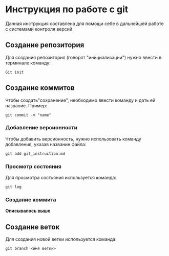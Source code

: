 # Инструкция по работе с git

Данная инструкция составлена для помощи себе в дальнейшей работе с системами контроля версий

## Cоздание репозитория

Для создания репозитория (говорят "инициализации") нужно ввести в терминале команду:

    Git init

## Создание коммитов

Чтобы создать"сохранение", необходимо ввести команду и дать ей название. Пример:

    git commit -m "name"

### Добавление версионности

Чтобы добавить версионность, нужно использовать команду добавления, указав название файла:

    git add git_instruction.md

### Просмотр состояния

Для просмотра состояния используется команда:

    git log

### Создание коммита

**Описывалось выше**

## Создание веток

Для создания новой ветки используется команда:

    git branch <имя ветки>
